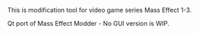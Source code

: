 This is modification tool for video game series Mass Effect 1-3.

Qt port of Mass Effect Modder - No GUI version is WIP.
